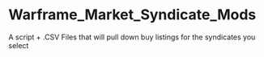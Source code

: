 # Warframe_Market_Syndicate_Mods
A script + .CSV Files that will pull down buy listings for the syndicates you select
